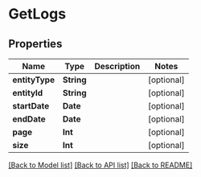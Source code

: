 # GetLogs

## Properties
Name | Type | Description | Notes
------------ | ------------- | ------------- | -------------
**entityType** | **String** |  | [optional] 
**entityId** | **String** |  | [optional] 
**startDate** | **Date** |  | [optional] 
**endDate** | **Date** |  | [optional] 
**page** | **Int** |  | [optional] 
**size** | **Int** |  | [optional] 

[[Back to Model list]](../README.md#documentation-for-models) [[Back to API list]](../README.md#documentation-for-api-endpoints) [[Back to README]](../README.md)



